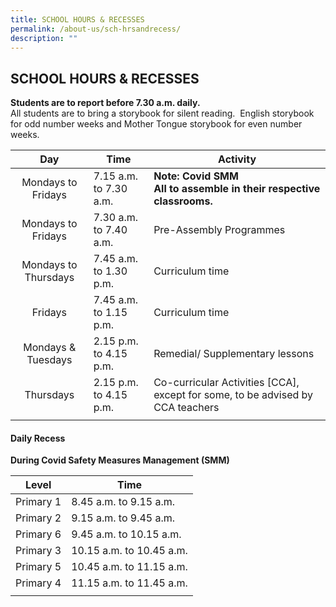 ```yaml
---
title: SCHOOL HOURS & RECESSES
permalink: /about-us/sch-hrsandrecess/
description: ""
---
```

## SCHOOL HOURS & RECESSES

**Students are to report before 7.30 a.m. daily.**    <br>
All students are to bring a storybook for silent reading.  English storybook for odd number weeks and Mother Tongue storybook for even number weeks.

| Day  | Time  |  Activity |
|:-:|---|---|
| Mondays to Fridays  | 7.15 a.m. to 7.30 a.m.  | **Note: Covid SMM  <br>All to assemble in their respective classrooms.**  |
| Mondays to Fridays  | 7.30 a.m. to 7.40 a.m.  | Pre-Assembly Programmes  |
| Mondays to Thursdays  | 7.45 a.m.  to 1.30 p.m.  | Curriculum time  |
| Fridays  | 7.45 a.m. to 1.15 p.m.  | Curriculum time  |
| Mondays & Tuesdays  |  2.15 p.m. to 4.15 p.m. | Remedial/ Supplementary lessons  |
| Thursdays  | 2.15 p.m. to 4.15 p.m.  | Co-curricular Activities \[CCA\], except for some, to be advised by CCA teachers  |
|   |   |   |

#### Daily Recess

**During Covid Safety Measures Management (SMM)**

| Level  | Time  |
|:-:|---|
| Primary 1  | 8.45 a.m. to 9.15 a.m.  |
| Primary 2  | 9.15 a.m. to 9.45 a.m.  |
| Primary 6  | 9.45 a.m. to 10.15 a.m.  |
| Primary 3  | 10.15 a.m. to 10.45 a.m.  |
| Primary 5  | 10.45 a.m. to 11.15 a.m.  |
| Primary 4  | 11.15 a.m. to 11.45 a.m.  |
|   |   |